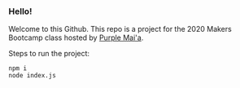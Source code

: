 ### Hello!

Welcome to this Github. This repo is a project for the 2020 Makers Bootcamp class hosted by [Purple Mai'a](https://purplemaia.org/).

Steps to run the project:
```
npm i
node index.js
```
